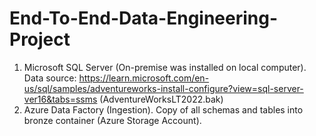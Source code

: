 # End-To-End-Data-Engineering-Project
1. Microsoft SQL Server (On-premise was installed on local computer).
   Data source: https://learn.microsoft.com/en-us/sql/samples/adventureworks-install-configure?view=sql-server-ver16&tabs=ssms (AdventureWorksLT2022.bak)
2. Azure Data Factory (Ingestion). Copy of all schemas and tables into bronze container (Azure Storage Account).
